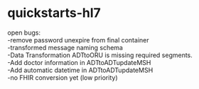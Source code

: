 ﻿# quickstarts-hl7

open bugs:  
	-remove password unexpire from final container  
	-transformed message naming schema  
	-Data Transformation ADTtoORU is missing required segments.  
	-Add doctor information in ADTtoADTupdateMSH  
	-Add automatic datetime in ADTtoADTupdateMSH  
	-no FHIR conversion yet (low priority)  
